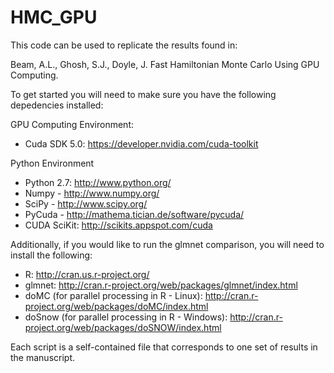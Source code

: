 HMC_GPU
=======

This code can be used to replicate the results found in:

Beam, A.L., Ghosh, S.J., Doyle, J. Fast Hamiltonian Monte Carlo Using GPU Computing. 

To get started you will need to make sure you have the following depedencies installed:

GPU Computing Environment:
- Cuda SDK 5.0: https://developer.nvidia.com/cuda-toolkit

Python Environment
- Python 2.7: http://www.python.org/
- Numpy - http://www.numpy.org/
- SciPy - http://www.scipy.org/
- PyCuda - http://mathema.tician.de/software/pycuda/
- CUDA SciKit: http://scikits.appspot.com/cuda

Additionally, if you would like to run the glmnet comparison, you will need to install the following:
- R: http://cran.us.r-project.org/
- glmnet: http://cran.r-project.org/web/packages/glmnet/index.html
- doMC (for parallel processing in R - Linux): http://cran.r-project.org/web/packages/doMC/index.html
- doSnow (for parallel processing in R - Windows): http://cran.r-project.org/web/packages/doSNOW/index.html

Each script is a self-contained file that corresponds to one set of results in the manuscript.
